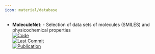 ```yaml
---
icon: material/database
---
```


- **MoleculeNet**: - Selection of data sets of molecules (SMILES) and physicochemical properties  
	[![Code](https://img.shields.io/github/stars/GLambard/Molecules_Dataset_Collection?style=for-the-badge&logo=github)](https://github.com/GLambard/Molecules_Dataset_Collection?tab=readme-ov-file)  
	[![Last Commit](https://img.shields.io/github/last-commit/GLambard/Molecules_Dataset_Collection?style=for-the-badge&logo=github)](https://github.com/GLambard/Molecules_Dataset_Collection?tab=readme-ov-file)  
	[![Publication](https://img.shields.io/badge/Publication-Citations:0-blue?style=for-the-badge&logo=bookstack)](https://doi.org/10.48550/arXiv.1703.00564)  
